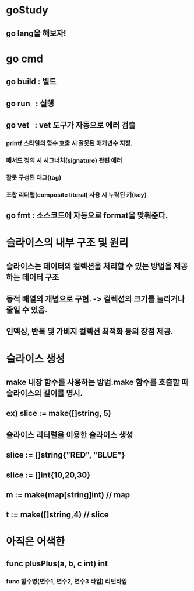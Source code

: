 # goStudy
## go lang을 해보자!

# go cmd
## go build : 빌드 
## go run   : 실행 
## go vet   : vet 도구가 자동으로 에러 검출
### printf 스타일의 함수 호출 시 잘못된 매개변수 지정.
### 메서드 정의 시 시그너처(signature) 관련 에러 
### 잘못 구성된 태그(tag)
### 조합 리터럴(composite literal) 사용 시 누락된 키(key)
## go fmt : 소스코드에 자동으로 format을 맞춰준다. 

# 슬라이스의 내부 구조 및 원리 
## 슬라이스는 데이터의 컬렉션을 처리할 수 있는 방법을 제공하는 데이터 구조
## 동적 배열의 개념으로 구현. -> 컬렉션의 크기를 늘리거나 줄일 수 있음. 
## 인덱싱, 반복 및 가비지 컬렉션 최적화 등의 장점 제공. 
# 슬라이스 생성 
## make 내장 함수를 사용하는 방법.make 함수를 호출할 때 슬라이스의 길이를 명시. 
## ex) slice := make([]string, 5) 
## 슬라이스 리터럴을 이용한 슬라이스 생성 
## slice := []string{"RED", "BLUE"}
## slice := []int{10,20,30}
## m := make(map[string]int)  // map
## t := make([]string,4)     // slice

# 아직은 어색한 
## func plusPlus(a, b, c int) int 
### func 함수명(변수1, 변수2, 변수3 타입) 리턴타입 
